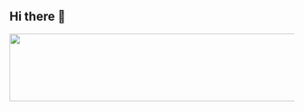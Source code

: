 ## Hi there 👋

<a href="https://github.com/devxb/gitanimals">
  <img src="https://render.gitanimals.org/lines/{01150104}?pet-id=1" width="1000" height="120"/>
</a>
<!--
**01150104/01150104** is a ✨ _special_ ✨ repository because its `README.md` (this file) appears on your GitHub profile.

Here are some ideas to get you started:

- 🔭 I’m currently working on ...
- 🌱 I’m currently learning ...
- 👯 I’m looking to collaborate on ...
- 🤔 I’m looking for help with ...
- 💬 Ask me about ...
- 📫 How to reach me: ...
- 😄 Pronouns: ...
- ⚡ Fun fact: ...
-->
